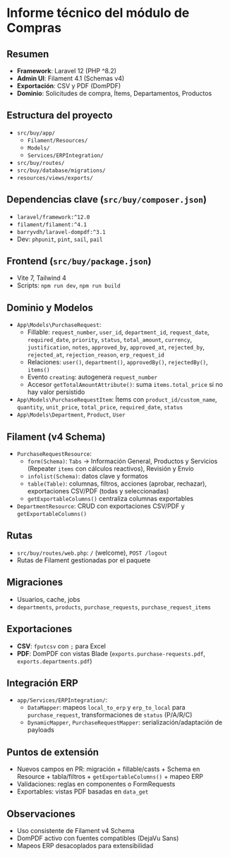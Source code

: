 # Informe técnico del módulo de Compras

## Resumen
- **Framework**: Laravel 12 (PHP ^8.2)
- **Admin UI**: Filament 4.1 (Schemas v4)
- **Exportación**: CSV y PDF (DomPDF)
- **Dominio**: Solicitudes de compra, Ítems, Departamentos, Productos

## Estructura del proyecto
- `src/buy/app/`
  - `Filament/Resources/`
  - `Models/`
  - `Services/ERPIntegration/`
- `src/buy/routes/`
- `src/buy/database/migrations/`
- `resources/views/exports/`

## Dependencias clave (`src/buy/composer.json`)
- `laravel/framework:^12.0`
- `filament/filament:^4.1`
- `barryvdh/laravel-dompdf:^3.1`
- Dev: `phpunit`, `pint`, `sail`, `pail`

## Frontend (`src/buy/package.json`)
- Vite 7, Tailwind 4
- Scripts: `npm run dev`, `npm run build`

## Dominio y Modelos
- `App\Models\PurchaseRequest`:
  - Fillable: `request_number`, `user_id`, `department_id`, `request_date`, `required_date`, `priority`, `status`, `total_amount`, `currency`, `justification`, `notes`, `approved_by`, `approved_at`, `rejected_by`, `rejected_at`, `rejection_reason`, `erp_request_id`
  - Relaciones: `user()`, `department()`, `approvedBy()`, `rejectedBy()`, `items()`
  - Evento `creating`: autogenera `request_number`
  - Accesor `getTotalAmountAttribute()`: suma `items.total_price` si no hay valor persistido
- `App\Models\PurchaseRequestItem`: Ítems con `product_id/custom_name`, `quantity`, `unit_price`, `total_price`, `required_date`, `status`
- `App\Models\Department`, `Product`, `User`

## Filament (v4 Schema)
- `PurchaseRequestResource`:
  - `form(Schema)`: `Tabs` → Información General, Productos y Servicios (Repeater `items` con cálculos reactivos), Revisión y Envío
  - `infolist(Schema)`: datos clave y formatos
  - `table(Table)`: columnas, filtros, acciones (aprobar, rechazar), exportaciones CSV/PDF (todas y seleccionadas)
  - `getExportableColumns()` centraliza columnas exportables
- `DepartmentResource`: CRUD con exportaciones CSV/PDF y `getExportableColumns()`

## Rutas
- `src/buy/routes/web.php`: `/` (welcome), `POST /logout`
- Rutas de Filament gestionadas por el paquete

## Migraciones
- Usuarios, cache, jobs
- `departments`, `products`, `purchase_requests`, `purchase_request_items`

## Exportaciones
- **CSV**: `fputcsv` con `;` para Excel
- **PDF**: DomPDF con vistas Blade (`exports.purchase-requests.pdf`, `exports.departments.pdf`)

## Integración ERP
- `app/Services/ERPIntegration/`:
  - `DataMapper`: mapeos `local_to_erp` y `erp_to_local` para `purchase_request`, transformaciones de `status` (P/A/R/C)
  - `DynamicMapper`, `PurchaseRequestMapper`: serialización/adaptación de payloads

## Puntos de extensión
- Nuevos campos en PR: migración + fillable/casts + Schema en Resource + tabla/filtros + `getExportableColumns()` + mapeo ERP
- Validaciones: reglas en componentes o FormRequests
- Exportables: vistas PDF basadas en `data_get`

## Observaciones
- Uso consistente de Filament v4 Schema
- DomPDF activo con fuentes compatibles (DejaVu Sans)
- Mapeos ERP desacoplados para extensibilidad
